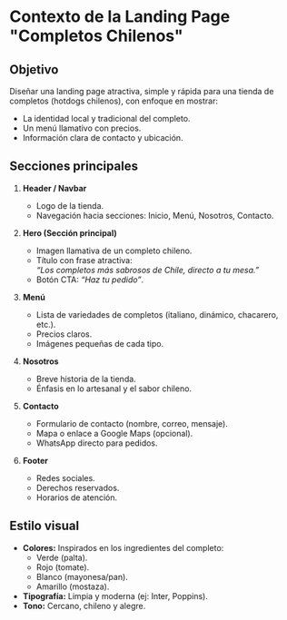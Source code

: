 # Contexto de la Landing Page "Completos Chilenos"

## Objetivo
Diseñar una landing page atractiva, simple y rápida para una tienda de completos (hotdogs chilenos), con enfoque en mostrar:
- La identidad local y tradicional del completo.
- Un menú llamativo con precios.
- Información clara de contacto y ubicación.

## Secciones principales
1. **Header / Navbar**
   - Logo de la tienda.
   - Navegación hacia secciones: Inicio, Menú, Nosotros, Contacto.

2. **Hero (Sección principal)**
   - Imagen llamativa de un completo chileno.
   - Título con frase atractiva:  
     *“Los completos más sabrosos de Chile, directo a tu mesa.”*
   - Botón CTA: *“Haz tu pedido”*.

3. **Menú**
   - Lista de variedades de completos (italiano, dinámico, chacarero, etc.).
   - Precios claros.
   - Imágenes pequeñas de cada tipo.

4. **Nosotros**
   - Breve historia de la tienda.
   - Énfasis en lo artesanal y el sabor chileno.

5. **Contacto**
   - Formulario de contacto (nombre, correo, mensaje).
   - Mapa o enlace a Google Maps (opcional).
   - WhatsApp directo para pedidos.

6. **Footer**
   - Redes sociales.
   - Derechos reservados.
   - Horarios de atención.

## Estilo visual
- **Colores:** Inspirados en los ingredientes del completo:
  - Verde (palta).
  - Rojo (tomate).
  - Blanco (mayonesa/pan).
  - Amarillo (mostaza).
- **Tipografía:** Limpia y moderna (ej: Inter, Poppins).
- **Tono:** Cercano, chileno y alegre.